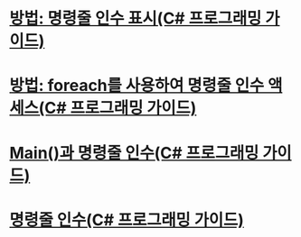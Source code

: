 # [방법: 명령줄 인수 표시(C# 프로그래밍 가이드)](how-to-display-command-line-arguments.md)
# [방법: foreach를 사용하여 명령줄 인수 액세스(C# 프로그래밍 가이드)](how-to-access-command-line-arguments-using-foreach.md)
# [Main()과 명령줄 인수(C# 프로그래밍 가이드)](main-and-command-line-arguments.md)
# [명령줄 인수(C# 프로그래밍 가이드)](command-line-arguments.md)
